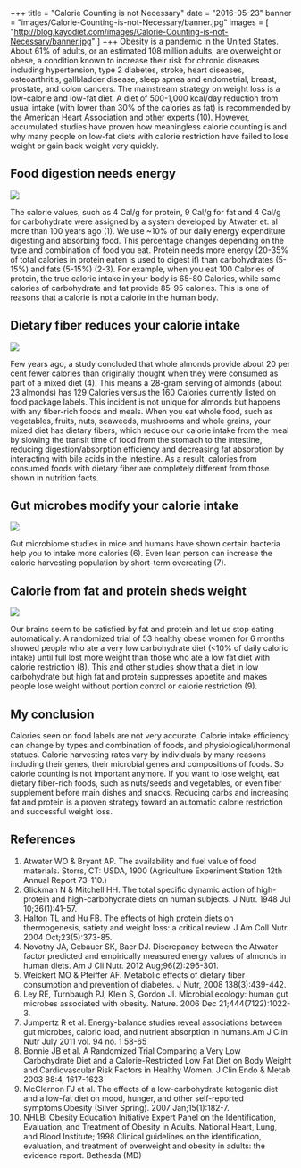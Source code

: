 +++
title  = "Calorie Counting is not Necessary"
date   = "2016-05-23"
banner = "images/Calorie-Counting-is-not-Necessary/banner.jpg"
images = [ "http://blog.kayodiet.com/images/Calorie-Counting-is-not-Necessary/banner.jpg" ]
+++
﻿Obesity is a pandemic in the United States. About 61% of adults, or an estimated 108 million adults, are overweight or obese, a condition known to increase their risk for chronic diseases including hypertension, type 2 diabetes, stroke, heart diseases, osteoarthritis, gallbladder disease, sleep apnea and endometrial, breast, prostate, and colon cancers. The mainstream strategy on weight loss is a low-calorie and low-fat diet. A diet of 500-1,000 kcal/day reduction from usual intake (with lower than 30% of the calories as fat) is recommended by the American Heart Association and other experts (10). However, accumulated studies have proven how meaningless calorie counting is and why many people on low-fat diets with calorie restriction have failed to lose weight or gain back weight very quickly. 
 
## Food digestion needs energy


![](/images/Calorie-Counting-is-not-Necessary/Calorie1.jpg)


The calorie values, such as 4 Cal/g for protein, 9 Cal/g for fat and 4 Cal/g for carbohydrate were assigned by a system developed by Atwater et. al more than 100 years ago (1). We use ~10% of our daily energy expenditure digesting and absorbing food. This percentage changes depending on the type and combination of food you eat. Protein needs more energy (20-35% of total calories in protein eaten is used to digest it) than carbohydrates (5-15%) and fats (5-15%) (2-3). For example, when you eat 100 Calories of protein, the true calorie intake in your body is 65-80 Calories, while same calories of carbohydrate and fat provide 85-95 calories. This is one of reasons that a calorie is not a calorie in the human body.
 
## Dietary fiber reduces your calorie intake


![](/images/Calorie-Counting-is-not-Necessary/Calorie2.jpg)


Few years ago, a study concluded that whole almonds provide about 20 per cent fewer calories than originally thought when they were consumed as part of a mixed diet (4). This means a 28-gram serving of almonds (about 23 almonds) has 129 Calories versus the 160 Calories currently listed on food package labels. This incident is not unique for almonds but happens with any fiber-rich foods and meals. When you eat whole food, such as vegetables, fruits, nuts, seaweeds, mushrooms and whole grains, your mixed diet has dietary fibers, which reduce our calorie intake from the meal by slowing the transit time of food from the stomach to the intestine, reducing digestion/absorption efficiency and decreasing fat absorption by interacting with bile acids in the intestine. As a result, calories from consumed foods with dietary fiber are completely different from those shown in nutrition facts. 


## Gut microbes modify your calorie intake


![](/images/Calorie-Counting-is-not-Necessary/Calorie3.png)


Gut microbiome studies in mice and humans have shown certain bacteria help you to intake more calories (6). Even lean person can increase the calorie harvesting population by short-term overeating (7). 


## Calorie from fat and protein sheds weight


![](/images/Calorie-Counting-is-not-Necessary/Calorie4.jpg)


Our brains seem to be satisfied by fat and protein and let us stop eating automatically. A randomized trial of 53 healthy obese women for 6 months showed people who ate a very low carbohydrate diet (<10% of daily caloric intake) until full lost more weight than those who ate a low fat diet with calorie restriction (8). This and other studies show that a diet in low carbohydrate but high fat and protein suppresses appetite and makes people lose weight without portion control or calorie restriction (9).   


## My conclusion 


Calories seen on food labels are not very accurate. Calorie intake efficiency can change by types and combination of foods, and physiological/hormonal statues. Calorie harvesting rates vary by individuals by many reasons including their genes, their microbial genes and compositions of foods. So calorie counting is not important anymore. If you want to lose weight, eat dietary fiber-rich foods, such as nuts/seeds and vegetables, or even fiber supplement before main dishes and snacks. Reducing carbs and increasing fat and protein is a proven strategy toward an automatic calorie restriction and successful weight loss.  
 
## References


1. Atwater WO & Bryant AP. The availability and fuel value of food materials. Storrs, CT: USDA, 1900 (Agriculture Experiment Station 12th Annual Report 73-110.)
2. Glickman N & Mitchell HH. The total specific dynamic action of high-protein and high-carbohydrate diets on human subjects. J Nutr. 1948 Jul 10;36(1):41-57.
3. Halton TL and Hu FB. The effects of high protein diets on thermogenesis, satiety and weight loss: a critical review. J Am Coll Nutr. 2004 Oct;23(5):373-85.
4. Novotny JA, Gebauer SK, Baer DJ. Discrepancy between the Atwater factor predicted and empirically measured energy values of almonds in human diets. Am J Cli Nutr. 2012 Aug;96(2):296-301.
5. Weickert MO & Pfeiffer AF. Metabolic effects of dietary fiber consumption and prevention of diabetes.  J Nutr, 2008 138(3):439-442.
6. Ley RE, Turnbaugh PJ, Klein S, Gordon JI. Microbial ecology: human gut microbes associated with obesity. Nature. 2006 Dec 21;444(7122):1022-3.
7. Jumpertz R et al. Energy-balance studies reveal associations between gut microbes, caloric load, and nutrient absorption in humans.Am J Clin Nutr July 2011 vol. 94 no. 1 58-65
8. Bonnie JB et al. A Randomized Trial Comparing a Very Low Carbohydrate Diet and a Calorie-Restricted Low Fat Diet on Body Weight and Cardiovascular Risk Factors in Healthy Women. J Clin Endo & Metab 2003 88:4, 1617-1623 
9. McClernon FJ et al. The effects of a low-carbohydrate ketogenic diet and a low-fat diet on mood, hunger, and other self-reported symptoms.Obesity (Silver Spring). 2007 Jan;15(1):182-7.
10. NHLBI Obesity Education Initiative Expert Panel on the Identification, Evaluation, and Treatment of Obesity in Adults. National Heart, Lung, and Blood Institute; 1998 Clinical guidelines on the identification, evaluation, and treatment of overweight and obesity in adults: the evidence report. Bethesda (MD)
